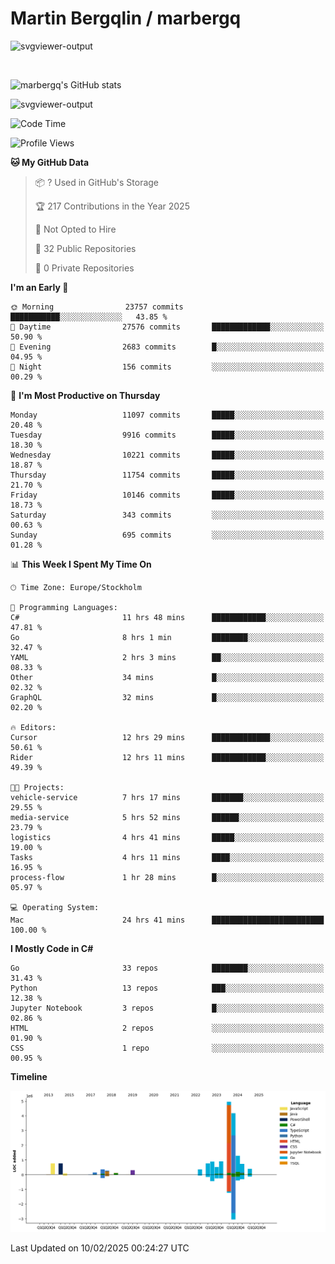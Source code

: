 # Martin Bergqlin / marbergq

![svgviewer-output](https://user-images.githubusercontent.com/2405410/206014777-22d41ecb-c24f-421d-b7d9-bba2cb5bb0de.svg)

<br>

<!--- [![Martin's Week](https://github-readme-stats.vercel.app/api/wakatime?username=marbergq&theme=dark)](https://github.com/anuraghazra/github-readme-stats) -->

![marbergq's GitHub stats](https://github-readme-stats.vercel.app/api?username=marbergq&count_private=true&show_icons=true)

![svgviewer-output](https://wakatime.com/badge/user/3f0a2069-6683-4e19-9a4a-7d21ea815067.svg)

<!--START_SECTION:waka-->
![Code Time](http://img.shields.io/badge/Code%20Time-4%2C782%20hrs%206%20mins-blue)

![Profile Views](http://img.shields.io/badge/Profile%20Views-0-blue)

**🐱 My GitHub Data** 

> 📦 ? Used in GitHub's Storage 
 > 
> 🏆 217 Contributions in the Year 2025
 > 
> 🚫 Not Opted to Hire
 > 
> 📜 32 Public Repositories 
 > 
> 🔑 0 Private Repositories 
 > 
**I'm an Early 🐤** 

```text
🌞 Morning                23757 commits       ███████████░░░░░░░░░░░░░░   43.85 % 
🌆 Daytime                27576 commits       █████████████░░░░░░░░░░░░   50.90 % 
🌃 Evening                2683 commits        █░░░░░░░░░░░░░░░░░░░░░░░░   04.95 % 
🌙 Night                  156 commits         ░░░░░░░░░░░░░░░░░░░░░░░░░   00.29 % 
```
📅 **I'm Most Productive on Thursday** 

```text
Monday                   11097 commits       █████░░░░░░░░░░░░░░░░░░░░   20.48 % 
Tuesday                  9916 commits        █████░░░░░░░░░░░░░░░░░░░░   18.30 % 
Wednesday                10221 commits       █████░░░░░░░░░░░░░░░░░░░░   18.87 % 
Thursday                 11754 commits       █████░░░░░░░░░░░░░░░░░░░░   21.70 % 
Friday                   10146 commits       █████░░░░░░░░░░░░░░░░░░░░   18.73 % 
Saturday                 343 commits         ░░░░░░░░░░░░░░░░░░░░░░░░░   00.63 % 
Sunday                   695 commits         ░░░░░░░░░░░░░░░░░░░░░░░░░   01.28 % 
```


📊 **This Week I Spent My Time On** 

```text
🕑︎ Time Zone: Europe/Stockholm

💬 Programming Languages: 
C#                       11 hrs 48 mins      ████████████░░░░░░░░░░░░░   47.81 % 
Go                       8 hrs 1 min         ████████░░░░░░░░░░░░░░░░░   32.47 % 
YAML                     2 hrs 3 mins        ██░░░░░░░░░░░░░░░░░░░░░░░   08.33 % 
Other                    34 mins             █░░░░░░░░░░░░░░░░░░░░░░░░   02.32 % 
GraphQL                  32 mins             █░░░░░░░░░░░░░░░░░░░░░░░░   02.20 % 

🔥 Editors: 
Cursor                   12 hrs 29 mins      █████████████░░░░░░░░░░░░   50.61 % 
Rider                    12 hrs 11 mins      ████████████░░░░░░░░░░░░░   49.39 % 

🐱‍💻 Projects: 
vehicle-service          7 hrs 17 mins       ███████░░░░░░░░░░░░░░░░░░   29.55 % 
media-service            5 hrs 52 mins       ██████░░░░░░░░░░░░░░░░░░░   23.79 % 
logistics                4 hrs 41 mins       █████░░░░░░░░░░░░░░░░░░░░   19.00 % 
Tasks                    4 hrs 11 mins       ████░░░░░░░░░░░░░░░░░░░░░   16.95 % 
process-flow             1 hr 28 mins        █░░░░░░░░░░░░░░░░░░░░░░░░   05.97 % 

💻 Operating System: 
Mac                      24 hrs 41 mins      █████████████████████████   100.00 % 
```

**I Mostly Code in C#** 

```text
Go                       33 repos            ████████░░░░░░░░░░░░░░░░░   31.43 % 
Python                   13 repos            ███░░░░░░░░░░░░░░░░░░░░░░   12.38 % 
Jupyter Notebook         3 repos             █░░░░░░░░░░░░░░░░░░░░░░░░   02.86 % 
HTML                     2 repos             ░░░░░░░░░░░░░░░░░░░░░░░░░   01.90 % 
CSS                      1 repo              ░░░░░░░░░░░░░░░░░░░░░░░░░   00.95 % 
```



**Timeline**

![Lines of Code chart](https://raw.githubusercontent.com/marbergq/marbergq/main/assets/bar_graph.png)


 Last Updated on 10/02/2025 00:24:27 UTC
<!--END_SECTION:waka-->

